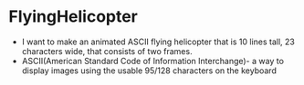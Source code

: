 # FlyingHelicopter
 * I want to make an animated ASCII flying helicopter that is 10 lines tall, 23 characters wide, that consists of two frames.
 * ASCII(American Standard Code of Information Interchange)- a way to display images using the usable 95/128 characters on the keyboard
